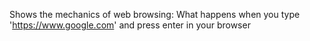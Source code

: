 Shows the mechanics of web browsing: What happens when you type 'https://www.google.com' and press enter in your browser
